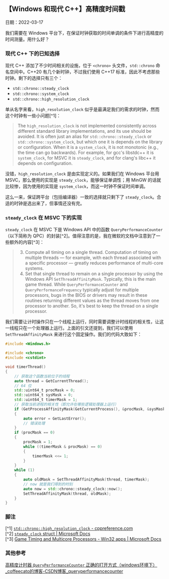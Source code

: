 ## 【Windows 和现代 C++】高精度时间戳

日期：2022-03-17

我们需要在 Windows 平台下，在保证时钟获取的时间单调的条件下进行高精度的时间测量。用什么好？

### 现代 C++ 下的已知选择

现代 C++ 添加了不少时间相关的设施，位于 `<chrono>` 头文件，`std::chrono` 命名空间中。C++20 有几个新时钟，不过我们使用 C++17 标准，因此不考虑那些时钟。剩下的选择只有三个：

- `std::chrono::steady_clock`
- `std::chrono::system_clock`
- `std::chrono::high_resolution_clock`

单从名字来看，`high_resolution_clock` 似乎是最满足我们的需求的时钟，然而这个时钟有一些小问题[^1]：

> The `high_resolution_clock` is not implemented consistently across different standard library implementations, and its use should be avoided. It is often just an alias for `std::chrono::steady_clock` or `std::chrono::system_clock`, but which one it is depends on the library or configuration. When it is a `system_clock`, it is not monotonic (e.g., the time can go backwards). For example, for gcc's libstdc++ it is `system_clock`, for MSVC it is `steady_clock`, and for clang's libc++ it depends on configuration.

没错，`high_resolution_clock` 是由实现定义的。如果我们在 Windows 平台用 MSVC，那么使用的实现是 `steady_clock`，能够保证单调性；用 MinGW 的话就比较惨，因为使用的实现是 `system_clock`，而这一时钟不保证时间单调。

这么一来，保证跨平台（包括编译器）一致的选择就只剩下了 `steady_clock`。合适的时钟是选出来了，但事情还没有完。

### `steady_clock` 在 MSVC 下的实现
`steady_clock` 在 MSVC 下是 Windows API 中的函数 `QueryPerformanceCounter`（以下简称为 QPC）的封装[^2]。值得注意的是，我在微软的文档中注意到了一些额外的内容[^3]：
> 3. Compute all timing on a single thread. Computation of timing on multiple threads — for example, with each thread associated with a specific processor — greatly reduces performance of multi-core systems.
> 4. Set that single thread to remain on a single processor by using the Windows API `SetThreadAffinityMask`. Typically, this is the main game thread. While `QueryPerformanceCounter` and `QueryPerformanceFrequency` typically adjust for multiple processors, bugs in the BIOS or drivers may result in these routines returning different values as the thread moves from one processor to another. So, it's best to keep the thread on a single processor.

我们需要让计时操作只在一个线程上运行，同时需要调整计时线程的相关性，让这一线程只在一个处理器上运行。上面的引文还提到，我们可以使用 `SetThreadAffinityMask` 来进行这个固定操作。我们的代码大致如下：
```cpp
#include <Windows.h>

#include <chrono>
#include <cstdint>

void timerThread()
{
    // 获取这个函数当前位于的线程
    auto thread = GetCurrentThread();
    // 64 位
    std::uint64_t procMask = 0;
    std::uint64_t sysMask = 0;
    std::uint64_t timerMask = 1;
    // 获取当前进程的相关性（即允许在哪些逻辑处理器上运行）
    if (GetProcessAffinityMask(GetCurrentProcess(), &procMask, &sysMask) == 0)
    {
        auto error = GetLastError();
        // 错误处理
    }
    if (procMask == 0)
    {
        procMask = 1;
        while ((timerMask & procMask) == 0)
        {
            timerMask <<= 1;
        }
    }
    while (1)
    {
        auto oldMask = SetThreadAffinityMask(thread, timerMask);
        // now 就是我们得到的时刻
        auto now = std::chrono::steady_clock::now();
        SetThreadAffinityMask(thread, oldMask);
    }
}
```

### 脚注
[^1] [`std::chrono::high_resolution_clock` - cppreference.com](https://en.cppreference.com/w/cpp/chrono/high_resolution_clock)  
[^2] [`steady_clock` struct | Microsoft Docs](https://docs.microsoft.com/en-us/cpp/standard-library/steady-clock-struct?view=msvc-160#remarks)  
[^3] [Game Timing and Multicore Processors - Win32 apps | Microsoft Docs](https://docs.microsoft.com/en-us/windows/win32/dxtecharts/game-timing-and-multicore-processors#recommendations)

### 其他参考
[高精度计时器 `QueryPerformanceCounter` 正确的打开方式（windows环境下）_coffeecato的博客-CSDN博客_queryperformancecounter](https://blog.csdn.net/coffeecato/article/details/44656001)